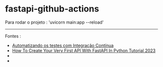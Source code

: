 # fastapi-github-actions

Para rodar o projeto :
    'uvicorn main:app --reload'

---

Fontes : 
 - [Automatizando os testes com Integração Contínua](https://fastapidozero.dunossauro.com/10/)
 - [How To Create Your Very First API With FastAPI In Python Tutorial 2023](https://www.youtube.com/watch?v=F43rgxq4CKw)
 - []()
 - []()